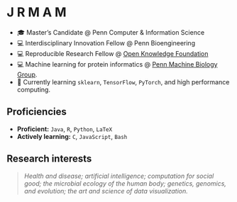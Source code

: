 # J R M A M
* :mortar_board: Master’s Candidate @ Penn Computer & Information Science
* :computer: Interdisciplinary Innovation Fellow @ Penn Bioengineering
* :computer: Reproducible Research Fellow @ [Open Knowledge Foundation](https://okfn.org)
* :computer: Machine learning for protein informatics @ [Penn Machine Biology Group](https://delafuentelab.seas.upenn.edu).
* 🌱 Currently learning ```sklearn```, ```TensorFlow```, ```PyTorch```, and high performance computing.

## Proficiencies
* **Proficient:** ```Java```, ```R```, ```Python```, ```LaTeX```
* **Actively learning:** ```C```, ```JavaScript```, ```Bash```

## Research interests
>*Health and disease; artificial intelligence; computation for social good; the microbial ecology of the human body; genetics, genomics, and evolution; the art and science of data visualization.*
